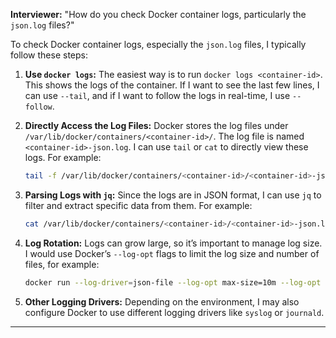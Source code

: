 **Interviewer:** "How do you check Docker container logs, particularly the `json.log` files?"

To check Docker container logs, especially the `json.log` files, I typically follow these steps:

1. **Use `docker logs`:**
   The easiest way is to run `docker logs <container-id>`. This shows the logs of the container. If I want to see the last few lines, I can use `--tail`, and if I want to follow the logs in real-time, I use `--follow`.

2. **Directly Access the Log Files:**
   Docker stores the log files under `/var/lib/docker/containers/<container-id>/`. The log file is named `<container-id>-json.log`. I can use `tail` or `cat` to directly view these logs. For example:
   ```bash
   tail -f /var/lib/docker/containers/<container-id>/<container-id>-json.log
   ```

3. **Parsing Logs with `jq`:**
   Since the logs are in JSON format, I can use `jq` to filter and extract specific data from them. For example:
   ```bash
   cat /var/lib/docker/containers/<container-id>/<container-id>-json.log | jq '.log'
   ```

4. **Log Rotation:**
   Logs can grow large, so it’s important to manage log size. I would use Docker’s `--log-opt` flags to limit the log size and number of files, for example:
   ```bash
   docker run --log-driver=json-file --log-opt max-size=10m --log-opt max-file=3 <image-name>
   ```

5. **Other Logging Drivers:**
   Depending on the environment, I may also configure Docker to use different logging drivers like `syslog` or `journald`.

---
